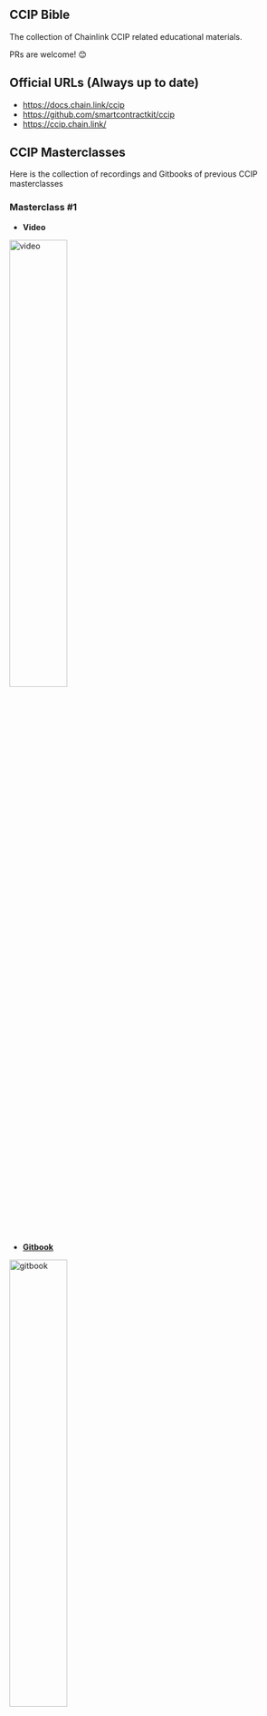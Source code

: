 ## CCIP Bible

The collection of Chainlink CCIP related educational materials. 

PRs are welcome! 😊

## Official URLs (Always up to date)

- https://docs.chain.link/ccip
- https://github.com/smartcontractkit/ccip
- https://ccip.chain.link/

## CCIP Masterclasses

Here is the collection of recordings and Gitbooks of previous CCIP masterclasses

### Masterclass #1

- **Video**

<a href="https://youtu.be/Q18mJ98Ly4Q?feature=shared"><img width="45%" alt="video" src="https://github.com/andrejrakic/ccip-bible/assets/37881789/e8fbc9b2-70e5-4116-a0d6-84cae0daa34f"> 

- **Gitbook**

<a href="https://cll-devrel.gitbook.io/chainlink-ccip/getting-started/chainlink-ccip"><img width="45%"  alt="gitbook" src="https://github.com/andrejrakic/ccip-bible/assets/37881789/6deac270-d307-4805-ad0a-2df9703e006c">

### Masterclass #2

- **Video**

<a href="https://youtu.be/kL511J0bkQY?feature=shared"><img width="45%" alt="video" src="https://github.com/andrejrakic/ccip-bible/assets/37881789/eda635c2-2f29-4176-99e7-419bbc8c328e"> 

- **Gitbook**

<a href="https://cll-devrel.gitbook.io/ccip-masterclass-2"><img width="45%"  alt="gitbook" src="https://github.com/andrejrakic/ccip-bible/assets/37881789/24c73ee4-7822-4081-ab91-32cec3a28b9e">

### Masterclass #3

- **Video**

<a href="https://youtu.be/tNBuMks0HGc?feature=shared"><img width="45%" alt="video" src="https://github.com/andrejrakic/ccip-bible/assets/37881789/08cf9dd8-341d-4591-955a-301077b0b4df"> 

- **Gitbook**

<a href="https://cll-devrel.gitbook.io/ccip-masterclass-3"><img width="45%"  alt="gitbook" src="https://github.com/andrejrakic/ccip-bible/assets/37881789/c7fcac24-bb9b-40c0-975c-3304dc4dd067">

### Masterclass #4

- **Video**

<a href="https://www.youtube.com/live/GsRiVIOLZjY?feature=shared"><img width="45%" alt="video" src="https://github.com/andrejrakic/ccip-bible/assets/37881789/72df194d-af4e-45bb-93d0-f1752365991a"> 

- **Gitbook**

<a href="https://cll-devrel.gitbook.io/ccip-masterclass-4"><img width="45%"  alt="gitbook" src="https://github.com/andrejrakic/ccip-bible/assets/37881789/b1b58786-ef8c-4331-b256-78063d893fdd">

## Open-source guides

- https://github.com/smartcontractkit/ccip-starter-kit-hardhat
- https://github.com/smartcontractkit/ccip-starter-kit-foundry
- https://github.com/smartcontractkit/ccip-cross-chain-nft
- https://github.com/smartcontractkit/ccip-defi-lending
- https://github.com/smartcontractkit/ccip-tic-tac-toe
- https://github.com/smartcontractkit/ccip-liquidation-protector
- https://github.com/smartcontractkit/ccip-cross-chain-name-service
- https://github.com/smartcontractkit/smart-contract-examples/blob/main/ccip/offchain/javascript/src/get-status.js
- https://github.com/smartcontractkit/ccip/blob/ccip-develop/core/scripts/ccip/ccip-revert-reason/main.go
- https://docs.chain.link/ccip/tutorials/ccipreceive-gaslimit
- [Debugging Tips & Tricks](https://cll-devrel.gitbook.io/ccip-masterclass-2/going-beyond-module-2/debugging-tips-and-tricks)
- When working with Foundry, to install Chainlink CCIP contracts using git submodules, run `forge install smartcontractkit/ccip@ccip-develop` and then set remappings to `@chainlink/contracts-ccip/=lib/ccip/contracts/`

## Random #CCIP Tips

<img width="45%" alt="Twitter search" src="https://github.com/andrejrakic/ccip-bible/assets/37881789/34f13d71-42ba-42c4-b307-47c528d891cc">
<br />

- https://x.com/andrej_dev/status/1682317238429446144?s=20
- https://x.com/andrej_dev/status/1682467730023235584?s=20
- https://x.com/andrej_dev/status/1682830117729636353?s=20
- https://x.com/andrej_dev/status/1683191750918299648?s=20
- https://x.com/andrej_dev/status/1683553635630735360?s=20
- https://x.com/andrej_dev/status/1683916526423007232?s=20
- https://x.com/andrej_dev/status/1684280675929583617?s=20
- https://x.com/andrej_dev/status/1684641553996980224?s=20
- https://x.com/andrej_dev/status/1686867098121732096?s=20
- https://x.com/andrej_dev/status/1709979622891192399?s=20
- https://x.com/andrej_dev/status/1709979622891192399?s=20
- https://x.com/andrej_dev/status/1733927615554064415?s=20
- https://x.com/andrej_dev/status/1729464666739392515?s=20
- https://x.com/andrej_dev/status/1772258863326150722?s=20

